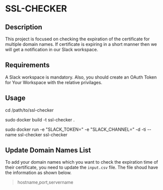 # SSL-CHECKER


## Description
This project is focused on checking the expiration of the certificate for multiple domain names. If certificate is expiring in a short manner then we will get a notification in our Slack workspace.

## Requirements
A Slack workspace is mandatory. Also, you should create an OAuth Token for Your Workspace with the relative privilages.

## Usage
cd /path/to/ssl-checker

sudo docker build -t ssl-checker .

sudo docker run -e "SLACK_TOKEN=<your-workspace-OAuth-token>" -e "SLACK_CHANNEL=<your-slack-channel>" -d -ti --name ssl-checker ssl-checker

## Update Domain Names List
To add your domain names which you want to check the expiration time of their certificate, you need to update the `input.csv` file. The file shoud have the information as shown below.

> hostname,port,servername
